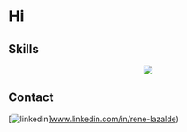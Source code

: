 # Hi



## Skills
<p align="center">
  <a href="https://skillicons.dev">
    <img src="https://skillicons.dev/icons?i=react,vite,vue,nuxtjs,docker,git,nodejs,express,nestjs,graphql,postman,py,php,js,ts,md,postgres,mysql,mongodb,sequelize,git,firebase,pinia,ai,bootstrap,vuetify,css,tailwind,html,netlify,vercel,npm," />
  </a>
</p>

## Contact


[![linkedin](https://skillicons.dev/icons?i=linkedin&theme=light)]www.linkedin.com/in/rene-lazalde)
